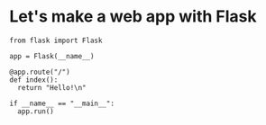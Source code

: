 # Let's make a web app with Flask

```
from flask import Flask

app = Flask(__name__)

@app.route("/")
def index():
  return "Hello!\n"

if __name__ == "__main__":
  app.run()
```